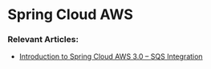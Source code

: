 # Spring Cloud AWS

### Relevant Articles:
- [Introduction to Spring Cloud AWS 3.0 – SQS Integration](https://www.baeldung.com/java-spring-cloud-aws-v3-intro)
